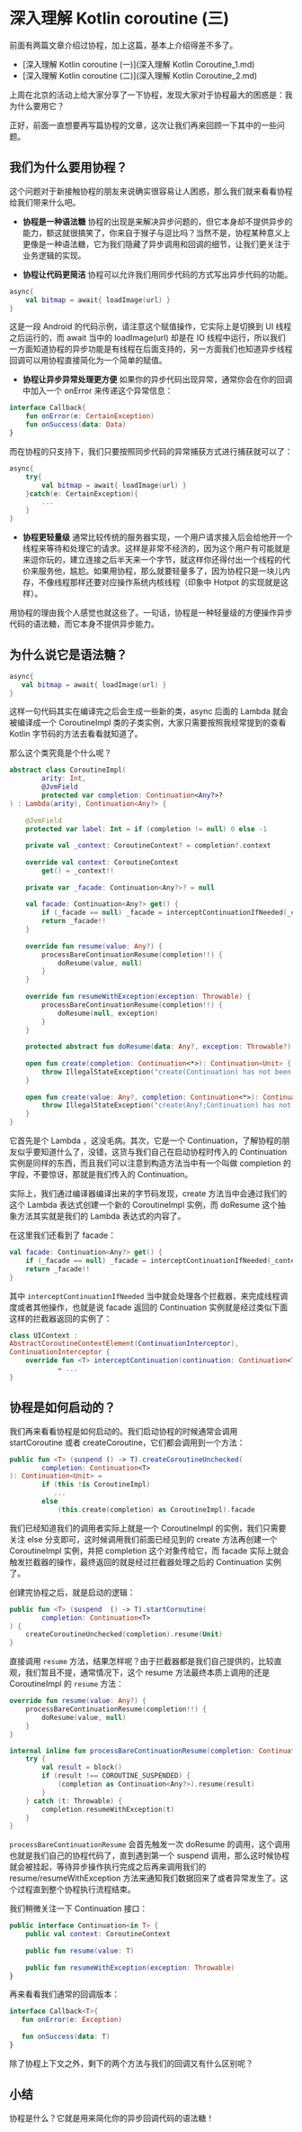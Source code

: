 # 深入理解 Kotlin coroutine (三)

前面有两篇文章介绍过协程，加上这篇，基本上介绍得差不多了。

- [深入理解 Kotlin coroutine (一)](深入理解 Kotlin Coroutine_1.md)
- [深入理解 Kotlin coroutine (二)](深入理解 Kotlin Coroutine_2.md)

上周在北京的活动上给大家分享了一下协程，发现大家对于协程最大的困惑是：我为什么要用它？

正好，前面一直想要再写篇协程的文章，这次让我们再来回顾一下其中的一些问题。

## 我们为什么要用协程？

这个问题对于新接触协程的朋友来说确实很容易让人困惑，那么我们就来看看协程给我们带来什么吧。

- **协程是一种语法糖** 协程的出现是来解决异步问题的，但它本身却不提供异步的能力，额这就很搞笑了，你来自于猴子与逗比吗？当然不是，协程某种意义上更像是一种语法糖，它为我们隐藏了异步调用和回调的细节，让我们更关注于业务逻辑的实现。

- **协程让代码更简洁** 协程可以允许我们用同步代码的方式写出异步代码的功能。

```kotlin
async{ 
    val bitmap = await{ loadImage(url) }
} 
```
这是一段 Android 的代码示例，请注意这个赋值操作，它实际上是切换到 UI 线程之后运行的，而 await 当中的 loadImage(url) 却是在 IO 线程中运行，所以我们一方面知道协程的异步功能是有线程在后面支持的，另一方面我们也知道异步线程回调可以用协程直接简化为一个简单的赋值。

- **协程让异步异常处理更方便** 如果你的异步代码出现异常，通常你会在你的回调中加入一个 onError 来传递这个异常信息：

```kotlin
interface Callback{ 
    fun onError(e: CertainException) 　 
    fun onSuccess(data: Data) 
} 

```

而在协程的只支持下，我们只要按照同步代码的异常捕获方式进行捕获就可以了：

```kotlin
async{ 
    try{ 
        val bitmap = await{ loadImage(url) } 
    }catch(e: CertainException){ 
        ... 
    }
} 
```

- **协程更轻量级** 通常比较传统的服务器实现，一个用户请求接入后会给他开一个线程来等待和处理它的请求。这样是非常不经济的，因为这个用户有可能就是来逗你玩的，建立连接之后半天来一个字节，就这样你还得付出一个线程的代价来服务他，尴尬。如果用协程，那么就要轻量多了，因为协程只是一块儿内存，不像线程那样还要对应操作系统内核线程（印象中 Hotpot 的实现就是这样）。

用协程的理由我个人感觉也就这些了。一句话，协程是一种轻量级的方便操作异步代码的语法糖，而它本身不提供异步能力。

## 为什么说它是语法糖？

```kotlin
async{ 
   val bitmap = await{ loadImage(url) } 
} 
```

这样一句代码其实在编译完之后会生成一些新的类，async 后面的 Lambda 就会被编译成一个 CoroutineImpl 类的子类实例，大家只需要按照我经常提到的查看 Kotlin 字节码的方法去看看就知道了。

那么这个类究竟是个什么呢？

```kotlin
abstract class CoroutineImpl( 
        arity: Int, 
        @JvmField 
        protected var completion: Continuation<Any?>? 
) : Lambda(arity), Continuation<Any?> { 
　 
    @JvmField 
    protected var label: Int = if (completion != null) 0 else -1 
　 
    private val _context: CoroutineContext? = completion?.context 
　 
    override val context: CoroutineContext 
        get() = _context!! 
　 
    private var _facade: Continuation<Any?>? = null 
　 
    val facade: Continuation<Any?> get() { 
        if (_facade == null) _facade = interceptContinuationIfNeeded(_context!!, this) 
        return _facade!! 
    } 
　 
    override fun resume(value: Any?) { 
        processBareContinuationResume(completion!!) { 
            doResume(value, null) 
        } 
    } 
　 
    override fun resumeWithException(exception: Throwable) { 
        processBareContinuationResume(completion!!) { 
            doResume(null, exception) 
        } 
    } 
　 
    protected abstract fun doResume(data: Any?, exception: Throwable?): Any? 
　 
    open fun create(completion: Continuation<*>): Continuation<Unit> { 
        throw IllegalStateException("create(Continuation) has not been overridden") 
    } 
　 
    open fun create(value: Any?, completion: Continuation<*>): Continuation<Unit> { 
        throw IllegalStateException("create(Any?;Continuation) has not been overridden") 
    } 
} 
```

它首先是个 Lambda ，这没毛病。其次，它是一个 Continuation，了解协程的朋友似乎要知道什么了，没错，这货与我们自己在启动协程时传入的 Continuation 实例是同样的东西，而且我们可以注意到构造方法当中有一个叫做 completion 的字段，不要惊讶，那就是我们传入的 Continuation。

实际上，我们通过编译器编译出来的字节码发现，create 方法当中会通过我们的这个 Lambda 表达式创建一个新的 CoroutineImpl 实例，而 doResume 这个抽象方法其实就是我们的 Lambda 表达式的内容了。

在这里我们还看到了 facade：

```kotlin
val facade: Continuation<Any?> get() { 
    if (_facade == null) _facade = interceptContinuationIfNeeded(_context!!, this) 
    return _facade!! 
} 
```

其中 `interceptContinuationIfNeeded` 当中就会处理各个拦截器，来完成线程调度或者其他操作，也就是说 facade 返回的 Continuation 实例就是经过类似下面这样的拦截器返回的实例了：

```kotlin
class UIContext : 
AbstractCoroutineContextElement(ContinuationInterceptor), 
ContinuationInterceptor { 
    override fun <T> interceptContinuation(continuation: Continuation<T>) 
            = ... 
} 
```

## 协程是如何启动的？

我们再来看看协程是如何启动的。我们启动协程的时候通常会调用 startCoroutine 或者 createCoroutine，它们都会调用到一个方法：

```kotlin
public fun <T> (suspend () -> T).createCoroutineUnchecked( 
        completion: Continuation<T> 
): Continuation<Unit> = 
        if (this !is CoroutineImpl) 
           ... 
        else 
            (this.create(completion) as CoroutineImpl).facade 
```

我们已经知道我们的调用者实际上就是一个 CoroutineImpl 的实例，我们只需要关注 else 分支即可，这时候调用我们前面已经见到的 create 方法再创建一个 CoroutineImpl 实例，并把 completion 这个对象传给它，而 facade 实际上就会触发拦截器的操作，最终返回的就是经过拦截器处理之后的 Continuation 实例了。

创建完协程之后，就是启动的逻辑：

```kotlin
public fun <T> (suspend  () -> T).startCoroutine( 
        completion: Continuation<T> 
) { 
    createCoroutineUnchecked(completion).resume(Unit) 
} 
```

直接调用 `resume` 方法，结果怎样呢？由于拦截器都是我们自己提供的，比较直观，我们暂且不提，通常情况下，这个 resume 方法最终本质上调用的还是 CoroutineImpl 的 `resume` 方法：

```kotlin
override fun resume(value: Any?) { 
    processBareContinuationResume(completion!!) { 
        doResume(value, null) 
    } 
} 
```

```kotlin
internal inline fun processBareContinuationResume(completion: Continuation<*>, block: () -> Any?) { 
    try { 
        val result = block() 
        if (result !== COROUTINE_SUSPENDED) { 
            (completion as Continuation<Any?>).resume(result) 
        } 
    } catch (t: Throwable) { 
        completion.resumeWithException(t) 
    } 
} 
```

`processBareContinuationResume` 会首先触发一次 doResume 的调用，这个调用也就是我们自己的协程代码了，直到遇到第一个 suspend 调用，那么这时候协程就会被挂起，等待异步操作执行完成之后再来调用我们的 resume/resumeWithException 方法来通知我们数据回来了或者异常发生了。这个过程直到整个协程执行流程结束。

我们稍微关注一下 Continuation 接口：

```kotlin
public interface Continuation<in T> { 
    public val context: CoroutineContext 
　 
    public fun resume(value: T) 
　 
    public fun resumeWithException(exception: Throwable) 
} 
```

再来看看我们通常的回调版本：

```kotlin
interface Callback<T>{ 
   fun onError(e: Exception) 
　 
   fun onSuccess(data: T) 
} 
```

除了协程上下文之外，剩下的两个方法与我们的回调又有什么区别呢？

## 小结

协程是什么？它就是用来简化你的异步回调代码的语法糖！